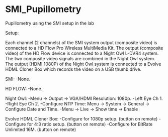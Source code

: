 # SMI_Pupillometry
Pupillometry using the SMI setup in the lab

Setup:

Each channel (2 channels) of the SMI system output (composite video) is connected to a HD Flow Pro Wireless MultiMedia Kit.  The output (composite video) of the HD Flow device is connected to a Night Owl L-DVR4 system.  The two composite video signals are combined in the Night Owl system.  The output (HDMI 1080P) of the Night Owl system is connected to a Evolve HDML Cloner Box which records the video on a USB thumb drive.

SMI:
-None.

HD FLOW:
-None.

Night Owl:
-Menu -> Output -> VGA/HDMI Resolution: 1080p.
-Left Eye Ch 1.
-Right Eye Ch 2.
-Configure NTP Time: Menu -> System -> General  -> Configure Date and Time.
-Menu -> Live -> Show time -> Enable

Evolve HDML Cloner Box:
-Configure for 1080p setup. (button on remote)
-Configure for 4:3 ratio setup. (button on remote)
-Configure for BitRate Unlimited 16M. (button on remote)
